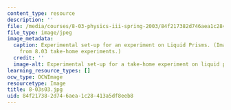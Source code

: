 ```yaml
---
content_type: resource
description: ''
file: /media/courses/8-03-physics-iii-spring-2003/84f217382d746aea1c28413a5df8eeb8_8-03s03.jpg
file_type: image/jpeg
image_metadata:
  caption: Experimental set-up for an experiment on Liquid Prisms. (Image adapted
    from 8.03 take-home experiments.)
  credit: ''
  image-alt: Experimental set-up for a take-home experiment on liquid prisms.
learning_resource_types: []
ocw_type: OCWImage
resourcetype: Image
title: 8-03s03.jpg
uid: 84f21738-2d74-6aea-1c28-413a5df8eeb8
---
```

